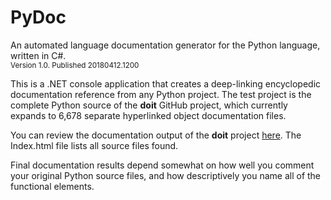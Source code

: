 # PyDoc
An automated language documentation generator for the Python language, written in C#.<br />
<sup>Version 1.0. Published 20180412.1200</sup>

This is a .NET console application that creates a deep-linking encyclopedic documentation reference from any Python project.
The test project is the complete Python source of the **doit** GitHub project, which currently expands to 6,678 separate
hyperlinked object documentation files.

You can review the documentation output of the **doit** project [here](http://www.localmarketproductions.com/PyDocSamples/). The Index.html file lists all source files found.

Final documentation results depend somewhat on how well you comment your original Python source files, and how descriptively you name all of the functional elements.



